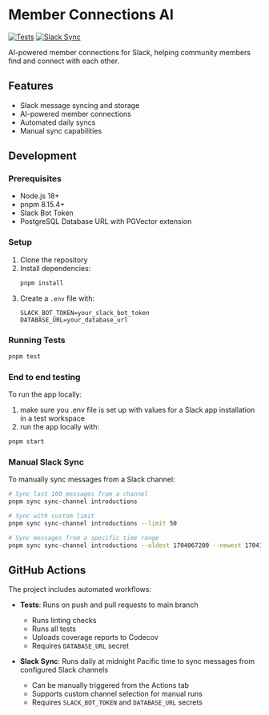 # Member Connections AI

[![Tests](https://github.com/9Zero-Climate/member-connections-ai/actions/workflows/test.yml/badge.svg)](https://github.com/9Zero-Climate/member-connections-ai/actions/workflows/test.yml)
[![Slack Sync](https://github.com/9Zero-Climate/member-connections-ai/actions/workflows/slack-sync.yml/badge.svg)](https://github.com/9Zero-Climate/member-connections-ai/actions/workflows/slack-sync.yml)

AI-powered member connections for Slack, helping community members find and connect with each other.

## Features

- Slack message syncing and storage
- AI-powered member connections
- Automated daily syncs
- Manual sync capabilities

## Development

### Prerequisites

- Node.js 18+
- pnpm 8.15.4+
- Slack Bot Token
- PostgreSQL Database URL with PGVector extension

### Setup

1. Clone the repository
2. Install dependencies:
   ```bash
   pnpm install
   ```
3. Create a `.env` file with:
   ```
   SLACK_BOT_TOKEN=your_slack_bot_token
   DATABASE_URL=your_database_url
   ```

### Running Tests

```bash
pnpm test
```

### End to end testing

To run the app locally:

1. make sure you .env file is set up with values for a Slack app installation in a test workspace
2. run the app locally with:

```bash
pnpm start
```

### Manual Slack Sync

To manually sync messages from a Slack channel:

```bash
# Sync last 100 messages from a channel
pnpm sync sync-channel introductions

# Sync with custom limit
pnpm sync sync-channel introductions --limit 50

# Sync messages from a specific time range
pnpm sync sync-channel introductions --oldest 1704067200 --newest 1704153600
```

## GitHub Actions

The project includes automated workflows:

- **Tests**: Runs on push and pull requests to main branch
  - Runs linting checks
  - Runs all tests
  - Uploads coverage reports to Codecov
  - Requires `DATABASE_URL` secret

- **Slack Sync**: Runs daily at midnight Pacific time to sync messages from configured Slack channels
  - Can be manually triggered from the Actions tab
  - Supports custom channel selection for manual runs
  - Requires `SLACK_BOT_TOKEN` and `DATABASE_URL` secrets


